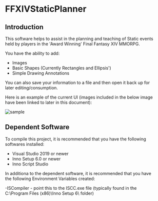 # FFXIVStaticPlanner

## Introduction

This software helps to assist in the planning and teaching of Static events held by players in the 'Award Winning' Final Fantasy XIV MMORPG.

You have the ability to add:

- Images
- Basic Shapes (Currently Rectangles and Ellipsis')
- Simple Drawing Annotations

You can also save your information to a file and then open it back up for later editing/consumption.

Here is an example of the current UI (images included in the below image have been linked to later in this document):

![sample](https://lbmkca.bl.files.1drv.com/y4phaBTDwgcQn5nbSwt3z7vGgZ_vBbPR6q_DzgVj1-dotHKyoi7W4ThozXLc324JLNCaYkwJblPAePUMSz_E9dYS-qOOE9jKL1bkLrKRzG1fd4hYwHec5iR97gNj5uQZ5ZCqdZs4mW6-69CbmrII48I4H3i9csyROv96T9fKAMyDDdIOZ1D9E7SLN-zv8BmidgU/Sample_StaticPlanner.PNG?psid=1)

## Dependent Software

To compile this project, it is recommended that you have the following softwares installed:

- Visual Studio 2019 or newer
- Inno Setup 6.0 or newer
- Inno Script Studio

In additiona to the dependent software, it is recommended that you have the following Environment Variables created:

-ISCompiler - point this to the ISCC.exe file (typically found in the C:\Program Files (x86)\Inno Setup 6\ folder)